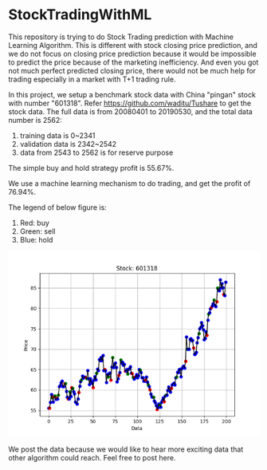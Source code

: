 # StockTradingWithML
This repository is trying to do Stock Trading prediction with Machine Learning Algorithm. This is different with stock closing price prediction, and we do not focus on closing price prediction because it would be impossible to predict the price because of the marketing inefficiency. And even you got not much perfect predicted closing price, there would not be much help for trading especially in a market with T+1 trading rule.

In this project, we setup a benchmark stock data with China "pingan" stock with number "601318". Refer https://github.com/waditu/Tushare to get the stock data.
The full data is from 20080401 to 20190530, and the total data number is 2562:
1. training data is 0~2341
2. validation data is 2342~2542
3. data from 2543 to 2562 is for reserve purpose

The simple buy and hold strategy profit is 55.67%. 

We use a machine learning mechanism to do trading, and get the profit of 76.94%. 

The legend of below figure is:
1. Red: buy
2. Green: sell
3. Blue: hold

![Trading Diagram](https://github.com/LizhongJin/StockTradingWithML/blob/master/images/trading_1.png)


We post the data because we would like to hear more exciting data that other algorithm could reach. Feel free to post here.
